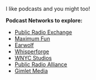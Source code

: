 I like podcasts and you might too!

**Podcast Networks to explore:**
- [Public Radio Exchange](https://www.prx.org/)
- [Maximum Fun](maximumfun.org)
- [Earwolf](https://www.earwolf.com/)
- [Whisperforge](https://www.whisperforge.org/)
- [WNYC Studios](https://www.wnycstudios.org)
- [Public Radio Alliance](http://www.publicradioalliance.com/shows)
- [Gimlet Media](https://gimletmedia.com/)